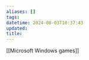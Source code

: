 ```yaml
---
aliases: []
tags: 
datetime: 2024-08-03T10:37:43
updated: 
title: 
---
```

[[Microsoft Windows games]]